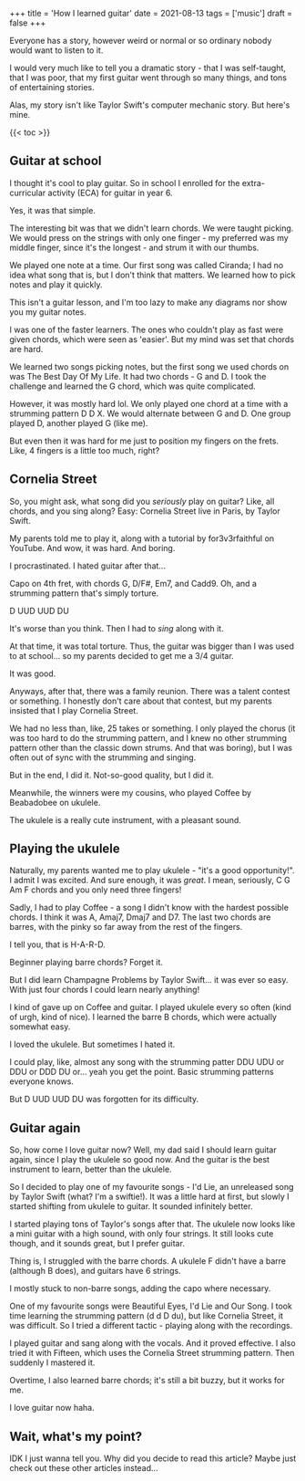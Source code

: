 +++
title = 'How I learned guitar'
date = 2021-08-13
tags = ['music']
draft = false
+++

<!-- meta:
- title: How I learned guitar
- template: archive
- date: 13. August 2021
- tags: features, public, guitar, ukulele, music
- img-header: https://i.imgur.com/8AjDPF0.jpg
- img-alt: Photo by Kari Shea on Unsplash
-->

Everyone has a story, however weird or normal or so ordinary nobody would want to listen to it.

I would very much like to tell you a dramatic story - that I was self-taught, that I was poor, that my first guitar went through so many things, and tons of entertaining stories.

Alas, my story isn't like Taylor Swift's computer mechanic story. But here's mine.

{{< toc >}}

## Guitar at school

I thought it's cool to play guitar. So in school I enrolled for the extra-curricular activity (ECA) for guitar in year 6.

Yes, it was that simple.

The interesting bit was that we didn't learn chords. We were taught picking. We would press on the strings with only one finger - my preferred was my middle finger, since it's the longest - and strum it with our thumbs.

We played one note at a time. Our first song was called Ciranda; I had no idea what song that is, but I don't think that matters. We learned how to pick notes and play it quickly.

This isn't a guitar lesson, and I'm too lazy to make any diagrams nor show you my guitar notes.

I was one of the faster learners. The ones who couldn't play as fast were given chords, which were seen as 'easier'. But my mind was set that chords are hard.

We learned two songs picking notes, but the first song we used chords on was The Best Day Of My Life. It had two chords - G and D. I took the challenge and learned the G chord, which was quite complicated.

However, it was mostly hard lol. We only played one chord at a time with a strumming pattern D D X. We would alternate between G and D. One group played D, another played G (like me).

But even then it was hard for me just to position my fingers on the frets. Like, 4 fingers is a little too much, right?

## Cornelia Street

So, you might ask, what song did you *seriously* play on guitar? Like, all chords, and you sing along? Easy: Cornelia Street live in Paris, by Taylor Swift.

My parents told me to play it, along with a tutorial by for3v3rfaithful on YouTube. And wow, it was hard. And boring.

I procrastinated. I hated guitar after that...

Capo on 4th fret, with chords G, D/F#, Em7, and Cadd9. Oh, and a strumming pattern that's simply torture.

D UUD UUD DU

It's worse than you think. Then I had to *sing* along with it.

At that time, it was total torture. Thus, the guitar was bigger than I was used to at school... so my parents decided to get me a 3/4 guitar.

It was good.

Anyways, after that, there was a family reunion. There was a talent contest or something. I honestly don't care about that contest, but my parents insisted that I play Cornelia Street.

We had no less than, like, 25 takes or something. I only played the chorus (it was too hard to do the strumming pattern, and I knew no other strumming pattern other than the classic down strums. And that was boring), but I was often out of sync with the strumming and singing.

But in the end, I did it. Not-so-good quality, but I did it.

Meanwhile, the winners were my cousins, who played Coffee by Beabadobee on ukulele.

The ukulele is a really cute instrument, with a pleasant sound.

## Playing the ukulele

Naturally, my parents wanted me to play ukulele - "it's a good opportunity!". I admit I was excited. And sure enough, it was *great*. I mean, seriously, C G Am F chords and you only need three fingers!

Sadly, I had to play Coffee - a song I didn't know with the hardest possible chords. I think it was A, Amaj7, Dmaj7 and  D7. The last two chords are barres, with the pinky so far away from the rest of the fingers.

I tell you, that is H-A-R-D.

Beginner playing barre chords? Forget it.

But I did learn Champagne Problems by Taylor Swift... it was ever so easy. With just four chords I could learn nearly anything!

I kind of gave up on Coffee and guitar. I played ukulele every so often (kind of urgh, kind of nice). I learned the barre B chords, which were actually somewhat easy.

I loved the ukulele. But sometimes I hated it.

I could play, like, almost any song with the strumming patter DDU UDU or DDU or DDD DU or... yeah you get the point. Basic strumming patterns everyone knows.

But D UUD UUD DU was forgotten for its difficulty.

## Guitar again

So, how come I love guitar now? Well, my dad said I should learn guitar again, since I play the ukulele so good now. And the guitar is the best instrument to learn, better than the ukulele.

So I decided to play one of my favourite songs - I'd Lie, an unreleased song by Taylor Swift (what? I'm a swiftie!). It was a little hard at first, but slowly I started shifting from ukulele to guitar. It sounded infinitely better.

I started playing tons of Taylor's songs after that. The ukulele now looks like a mini guitar with a high sound, with only four strings. It still looks cute though, and it sounds great, but I prefer guitar.

Thing is, I struggled with the barre chords. A ukulele F didn't have a barre (although B does), and guitars have 6 strings.

I mostly stuck to non-barre songs, adding the capo where necessary.

One of my favourite songs were Beautiful Eyes, I'd Lie and Our Song. I took time learning the strumming pattern (d d D du), but like Cornelia Street, it was difficult. So I tried a different tactic - playing along with the recordings.

I played guitar and sang along with the vocals. And it proved effective. I also tried it with Fifteen, which uses the Cornelia Street strumming pattern. Then suddenly I mastered it.

Overtime, I also learned barre chords; it's still a bit buzzy, but it works for me.

I love guitar now haha.

## Wait, what's my point?

IDK I just wanna tell you. Why did you decide to read this article? Maybe just check out these other articles instead...
